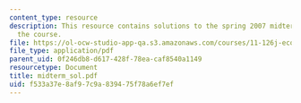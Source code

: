 ```yaml
---
content_type: resource
description: This resource contains solutions to the spring 2007 midterm exam for
  the course.
file: https://ol-ocw-studio-app-qa.s3.amazonaws.com/courses/11-126j-economics-of-education-spring-2007/f533a37e8af97c9a839475f78a6ef7ef_midterm_sol.pdf
file_type: application/pdf
parent_uid: 0f246db8-d617-428f-78ea-caf8540a1149
resourcetype: Document
title: midterm_sol.pdf
uid: f533a37e-8af9-7c9a-8394-75f78a6ef7ef
---
```

